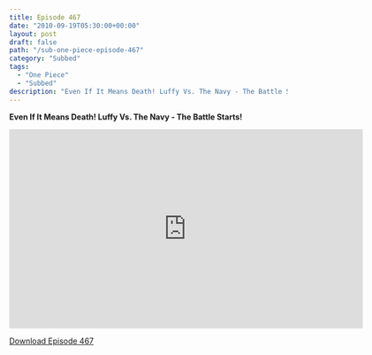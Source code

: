 ```yaml
---
title: Episode 467
date: "2010-09-19T05:30:00+00:00"
layout: post
draft: false
path: "/sub-one-piece-episode-467"
category: "Subbed"
tags:
  - "One Piece"
  - "Subbed"
description: "Even If It Means Death! Luffy Vs. The Navy - The Battle Starts!"
---
```


**Even If It Means Death! Luffy Vs. The Navy - The Battle Starts!**

<iframe width="640" height="360" src="https://www.rapidvideo.com/e/G6FRPEV9FE" frameborder="0" marginwidth=0 marginheight=0 scrolling=no allowfullscreen></iframe>

<a href="http://ouo.io/qs/eCodkFEQ?s=https://rapidvid.to/d/https://www.rapidvideo.com/e/G6FRPEV9FE">Download Episode 467</a>

